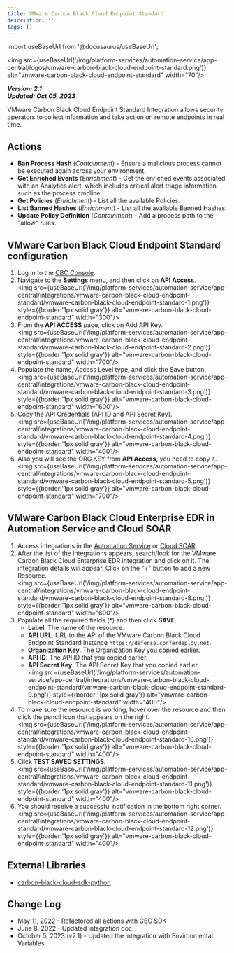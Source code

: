 ```yaml
---
title: VMware Carbon Black Cloud Endpoint Standard
description: ''
tags: []
---
```

import useBaseUrl from '@docusaurus/useBaseUrl';

<img src={useBaseUrl('/img/platform-services/automation-service/app-central/logos/vmware-carbon-black-cloud-endpoint-standard.png')} alt="vmware-carbon-black-cloud-endpoint-standard" width="70"/>

***Version: 2.1  
Updated: Oct 05, 2023***

VMware Carbon Black Cloud Endpoint Standard Integration allows security operators to collect information and take action on remote endpoints in real time.

## Actions

* **Ban Process Hash** (*Containment*) - Ensure a malicious process cannot be executed again across your environment.
* **Get Enriched Events** (*Enrichment*) - Get the enriched events associated with an Analytics alert, which includes critical alert triage information such as the process cmdline.
* **Get Policies** (*Enrichment*) - List all the available Policies.
* **List Banned Hashes** (*Enrichment*) - List all the available Banned Hashes.
* **Update Policy Definition** (*Containment*) - Add a process path to the "allow" rules.

## VMware Carbon Black Cloud Endpoint Standard configuration

1. Log in to the [CBC Console](https://defense.conferdeploy.net).
1. Navigate to the **Settings**  menu, and then click on  **API Access**.<br/><img src={useBaseUrl('/img/platform-services/automation-service/app-central/integrations/vmware-carbon-black-cloud-endpoint-standard/vmware-carbon-black-cloud-endpoint-standard-1.png')} style={{border:'1px solid gray'}} alt="vmware-carbon-black-cloud-endpoint-standard" width="300"/>
1. From the **API ACCESS** page, click on Add API Key. <br/><img src={useBaseUrl('/img/platform-services/automation-service/app-central/integrations/vmware-carbon-black-cloud-endpoint-standard/vmware-carbon-black-cloud-endpoint-standard-2.png')} style={{border:'1px solid gray'}} alt="vmware-carbon-black-cloud-endpoint-standard" width="700"/>
1. Populate the name, Access Level type, and click the Save button. <br/><img src={useBaseUrl('/img/platform-services/automation-service/app-central/integrations/vmware-carbon-black-cloud-endpoint-standard/vmware-carbon-black-cloud-endpoint-standard-3.png')} style={{border:'1px solid gray'}} alt="vmware-carbon-black-cloud-endpoint-standard" width="600"/>
1. Copy the API Credentials (API ID and API Secret Key).<br/><img src={useBaseUrl('/img/platform-services/automation-service/app-central/integrations/vmware-carbon-black-cloud-endpoint-standard/vmware-carbon-black-cloud-endpoint-standard-4.png')} style={{border:'1px solid gray'}} alt="vmware-carbon-black-cloud-endpoint-standard" width="400"/>
1. Also you will see the ORG KEY from **API Access,** you need to copy it.<br/><img src={useBaseUrl('/img/platform-services/automation-service/app-central/integrations/vmware-carbon-black-cloud-endpoint-standard/vmware-carbon-black-cloud-endpoint-standard-5.png')} style={{border:'1px solid gray'}} alt="vmware-carbon-black-cloud-endpoint-standard" width="700"/>

## VMware Carbon Black Cloud Enterprise EDR in Automation Service and Cloud SOAR

1. Access integrations in the [Automation Service](/docs/platform-services/automation-service/automation-service-integrations/#view-integrations) or [Cloud SOAR](/docs/cloud-soar/automation).
1. After the list of the integrations appears, search/look for the VMware Carbon Black Cloud Enterprise EDR integration and click on it. The integration details will appear. Click on the "+" button to add a new Resource.<br/><img src={useBaseUrl('/img/platform-services/automation-service/app-central/integrations/vmware-carbon-black-cloud-endpoint-standard/vmware-carbon-black-cloud-endpoint-standard-8.png')} style={{border:'1px solid gray'}} alt="vmware-carbon-black-cloud-endpoint-standard" width="600"/>
1. Populate all the required fields (\*) and then click **SAVE**.
   * **Label**. The name of the resource.
   * **API URL**. URL to the API of the VMware Carbon Black Cloud Endpoint Standard instance `https://defense.conferdeploy.net`.
   * **Organization Key**. The Organization Key you copied earlier.
   * **API ID**. The API ID that you copied earlier.
   * **API Secret Key**. The API Secret Key that you copied earlier.<br/><img src={useBaseUrl('/img/platform-services/automation-service/app-central/integrations/vmware-carbon-black-cloud-endpoint-standard/vmware-carbon-black-cloud-endpoint-standard-9.png')} style={{border:'1px solid gray'}} alt="vmware-carbon-black-cloud-endpoint-standard" width="400"/>
1. To make sure the resource is working, hover over the resource and then click the pencil icon that appears on the right.<br/><img src={useBaseUrl('/img/platform-services/automation-service/app-central/integrations/vmware-carbon-black-cloud-endpoint-standard/vmware-carbon-black-cloud-endpoint-standard-10.png')} style={{border:'1px solid gray'}} alt="vmware-carbon-black-cloud-endpoint-standard" width="400"/>
1. Click **TEST SAVED SETTINGS**. <br/><img src={useBaseUrl('/img/platform-services/automation-service/app-central/integrations/vmware-carbon-black-cloud-endpoint-standard/vmware-carbon-black-cloud-endpoint-standard-11.png')} style={{border:'1px solid gray'}} alt="vmware-carbon-black-cloud-endpoint-standard" width="400"/>
1. You should receive a successful notification in the bottom right corner.<br/><img src={useBaseUrl('/img/platform-services/automation-service/app-central/integrations/vmware-carbon-black-cloud-endpoint-standard/vmware-carbon-black-cloud-endpoint-standard-12.png')} style={{border:'1px solid gray'}} alt="vmware-carbon-black-cloud-endpoint-standard" width="400"/>

## External Libraries

* [carbon-black-cloud-sdk-python](https://github.com/carbonblack/carbon-black-cloud-sdk-python/blob/develop/LICENSE)

## Change Log

* May 11, 2022 - Refactored all actions with CBC SDK
* June 8, 2022 - Updated integration doc
* October 5, 2023 (v2.1) - Updated the integration with Environmental Variables
